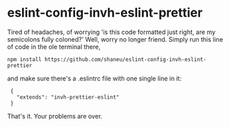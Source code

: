 # eslint-config-invh-eslint-prettier

Tired of headaches, of worrying 'is this code formatted just right, are my
semicolons fully coloned?' Well, worry no longer friend. Simply run this line of
code in the ole terminal there,

```
npm install https://github.com/shaneu/eslint-config-invh-eslint-prettier
```

and make sure there's a .eslintrc file with one single line in it:

```
 {
   "extends": "invh-prettier-eslint"
 }
```

That's it. Your problems are over.
